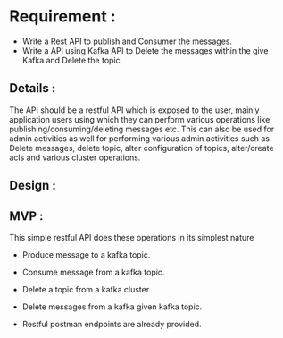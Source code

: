 # Requirement :

- Write a Rest API to publish and Consumer the messages.
- Write a API using Kafka API to Delete the messages within the give Kafka and Delete the topic

## Details :

The API should be a restful API which is exposed to the user, mainly application users using which they can perform various operations like publishing/consuming/deleting messages etc. This can also be used for admin activities as well for performing various admin activities such as Delete messages, delete topic, alter configuration of topics, alter/create acls and various cluster operations.

## Design :

## MVP :
This simple restful API does these operations in its simplest nature
- Produce message to a kafka topic.
- Consume message from a kafka topic.
- Delete a topic from a kafka cluster.
- Delete messages from a kafka given kafka topic.

- Restful postman endpoints are already provided.
